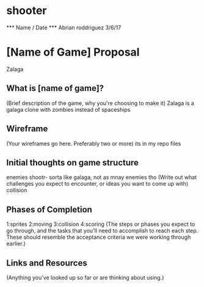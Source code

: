# shooter
*** Name / Date ***
Abrian roddriguez 3/6/17

# [Name of Game] Proposal
Zalaga

## What is [name of game]?
(Brief description of the game, why you're choosing to make it)
Zalaga is a galaga clone with zombies instead of spaceships

## Wireframe

(Your wireframes go here. Preferably two or more)
its in my repo files

## Initial thoughts on game structure
enemies shootr- sorta like galaga, not as mnay enemies tho
(Write out what challenges you expect to encounter, or ideas you want to come up with)
collision

## Phases of Completion
1:sprites
2:moving
3:collision
4:scoring
(The steps or phases you expect to go through, and the tasks that you'll need to accomplish to reach each step. These should resemble the acceptance criteria we were working through earlier.)

## Links and Resources

(Anything you've looked up so far or are thinking about using.)

